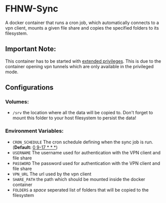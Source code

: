 # FHNW-Sync
A docker container that runs a cron job, which automatically connects to a vpn client, mounts a given file share and copies the specified folders to its filesystem.

## Important Note:
This container has to be started with [extended privileges](https://docs.docker.com/engine/reference/run/#runtime-privilege-and-linux-capabilities). This is due to the container opening vpn tunnels which are only available in the privileged mode.

## Configurations
### Volumes:
- `/srv` the location where all the data will be copied to. Don't forget to mount this folder to your host filesystem to persist the data!

### Environment Variables:
- `CRON_SCHEDULE` The cron schedule defining when the sync job is run. (**Default:** [0 9-17 * * *](https://crontab.guru/#0_7-19_*_*_*))
- `USERNAME` The username used for authentication with the VPN client and file share 
- `PASSWORD` The password used for authentication with the VPN client and file share
- `VPN_URL` The url used by the vpn client
- `SHARE_PATH` the path which should be mounted inside the docker container
- `FOLDERS` a _space_ seperated list of folders that will be copied to the filesystem
